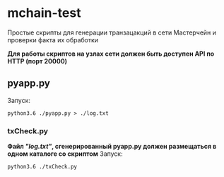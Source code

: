 # mchain-test
Простые скрипты для генерации транзацакций в сети Мастерчейн и проверки факта их обработки

**Для работы скриптов на узлах сети должен быть доступен API по HTTP (порт 20000)**

## pyapp.py
Запуск: 
```pyapp
python3.6 ./pyapp.py > ./log.txt
```

### txCheck.py
**Файл ***"log.txt"***, сгенерированный pyapp.py должен размещаться в одном каталоге со скриптом**
Запуск: 
```txCheck
python3.6 ./txCheck.py
```
